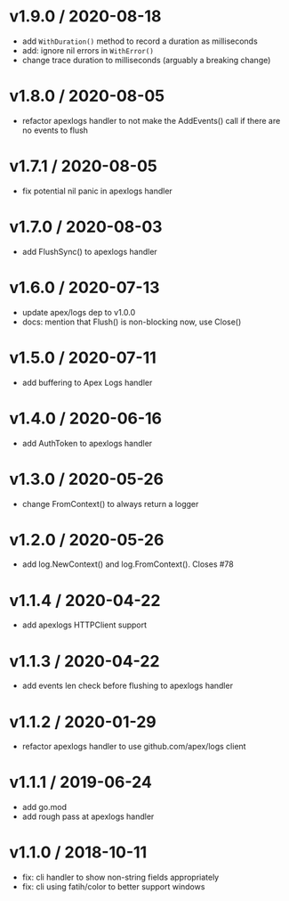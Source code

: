
v1.9.0 / 2020-08-18
===================

  * add `WithDuration()` method to record a duration as milliseconds
  * add: ignore nil errors in `WithError()`
  * change trace duration to milliseconds (arguably a breaking change)

v1.8.0 / 2020-08-05
===================

  * refactor apexlogs handler to not make the AddEvents() call if there are no events to flush

v1.7.1 / 2020-08-05
===================

  * fix potential nil panic in apexlogs handler

v1.7.0 / 2020-08-03
===================

  * add FlushSync() to apexlogs handler

v1.6.0 / 2020-07-13
===================

  * update apex/logs dep to v1.0.0
  * docs: mention that Flush() is non-blocking now, use Close()

v1.5.0 / 2020-07-11
===================

  * add buffering to Apex Logs handler

v1.4.0 / 2020-06-16
===================

  * add AuthToken to apexlogs handler

v1.3.0 / 2020-05-26
===================

  * change FromContext() to always return a logger

v1.2.0 / 2020-05-26
===================

  * add log.NewContext() and log.FromContext(). Closes #78

v1.1.4 / 2020-04-22
===================

  * add apexlogs HTTPClient support

v1.1.3 / 2020-04-22
===================

  * add events len check before flushing to apexlogs handler

v1.1.2 / 2020-01-29
===================

  * refactor apexlogs handler to use github.com/apex/logs client

v1.1.1 / 2019-06-24
===================

  * add go.mod
  * add rough pass at apexlogs handler

v1.1.0 / 2018-10-11
===================

  * fix: cli handler to show non-string fields appropriately
  * fix: cli using fatih/color to better support windows

